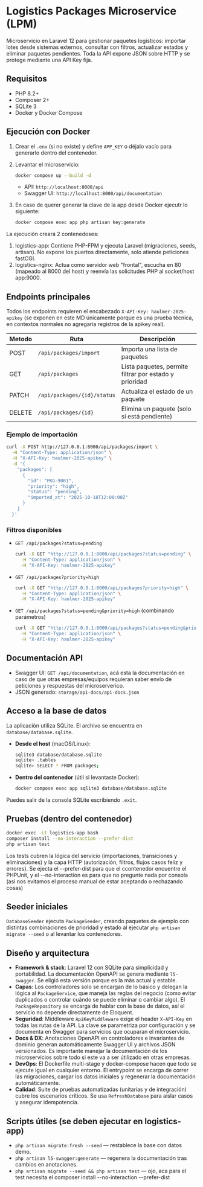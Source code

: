 # Logistics Packages Microservice (LPM)

Microservicio en Laravel 12 para gestionar paquetes logísticos: importar lotes desde sistemas externos, consultar con filtros, actualizar estados y eliminar paquetes pendientes. Toda la API expone JSON sobre HTTP y se protege mediante una API Key fija.

## Requisitos
- PHP 8.2+
- Composer 2+
- SQLite 3
- Docker y Docker Compose

## Ejecución con Docker
1. Crear el `.env` (si no existe) y define `APP_KEY` o déjalo vacío para generarlo dentro del contenedor.
2. Levantar el microservicio:
   ```bash
   docker compose up --build -d
   ```

   - API: `http://localhost:8000/api`
   - Swagger UI: `http://localhost:8000/api/documentation`

3. En caso de querer generar la clave de la app desde Docker ejecutr lo siguiente:
   ```bash
   docker compose exec app php artisan key:generate
   ```

La ejecución creará 2 contenedoses:
1. logistics-app: Contiene PHP-FPM y ejecuta Laravel (migraciones, seeds, artisan). No expone los puertos directamente, solo atiende peticiones fastCGI.
2. logistics-nginx: Actua como servidor web "frontal", escucha en 80 (mapeado al 8000 del host) y reenvía las solicitudes PHP al socket/host app:9000.

## Endpoints principales
Todos los endpoints requieren el encabezado `X-API-Key: haulmer-2025-apikey` (se exponen en este MD únicamente porque es una prueba técnica, en contextos normales no agregaria registros de la apikey real).

| Metodo | Ruta                         | Descripción                                        |
|--------|------------------------------|----------------------------------------------------|
| POST   | `/api/packages/import`       | Importa una lista de paquetes                     |
| GET    | `/api/packages`              | Lista paquetes, permite filtrar por estado y prioridad |
| PATCH  | `/api/packages/{id}/status`  | Actualiza el estado de un paquete                 |
| DELETE | `/api/packages/{id}`         | Elimina un paquete (solo si está pendiente)       |

### Ejemplo de importación
```bash
curl -X POST http://127.0.0.1:8000/api/packages/import \
  -H "Content-Type: application/json" \
  -H "X-API-Key: haulmer-2025-apikey" \
  -d '{
    "packages": [
      {
        "id": "PKG-9001",
        "priority": "high",
        "status": "pending",
        "imported_at": "2025-10-18T12:00:00Z"
      }
    ]
  }'
```

### Filtros disponibles
- `GET /api/packages?status=pending`
  ```bash
  curl -X GET "http://127.0.0.1:8000/api/packages?status=pending" \
    -H "Content-Type: application/json" \
    -H "X-API-Key: haulmer-2025-apikey"
  ```
- `GET /api/packages?priority=high`
  ```bash
  curl -X GET "http://127.0.0.1:8000/api/packages?priority=high" \
    -H "Content-Type: application/json" \
    -H "X-API-Key: haulmer-2025-apikey"
  ```
- `GET /api/packages?status=pending&priority=high` (combinando parámetros)
  ```bash
  curl -X GET "http://127.0.0.1:8000/api/packages?status=pending&priority=high" \
    -H "Content-Type: application/json" \
    -H "X-API-Key: haulmer-2025-apikey"
  ```

## Documentación API
- Swagger UI: `GET /api/documentation`, acá esta la documentación en caso de que otras empresas/equipos requieran saber envío de peticiones y respuestas del microserverico.
- JSON generado: `storage/api-docs/api-docs.json`

## Acceso a la base de datos
La aplicación utiliza SQLite. El archivo se encuentra en `database/database.sqlite`.

- **Desde el host** (macOS/Linux):
  ```bash
  sqlite3 database/database.sqlite
  sqlite> .tables
  sqlite> SELECT * FROM packages;
  ```
- **Dentro del contenedor** (útil si levantaste Docker):
  ```bash
  docker compose exec app sqlite3 database/database.sqlite
  ```

Puedes salir de la consola SQLite escribiendo `.exit`.

## Pruebas (dentro del contenedor)
```bash
docker exec -it logistics-app bash
composer install --no-interaction --prefer-dist
php artisan test
```

Los tests cubren la lógica del servicio (importaciones, transiciones y eliminaciones) y la capa HTTP (autorización, filtros, flujos casos feliz y errores). Se ejecta el --prefer-dist para que el ccontenedor encuentre el PHPUnit, y el --no-interaction es para que no pregunte nada por consola (asi nos evitamos el proceso manual de estar aceptando o rechazando cosas)

## Seeder iniciales
`DatabaseSeeder` ejecuta `PackageSeeder`, creando paquetes de ejemplo con distintas combinaciones de prioridad y estado al ejecutar `php artisan migrate --seed` o al levantar los contenedores.

## Diseño y arquitectura
- **Framework & stack**: Laravel 12 con SQLite para simplicidad y portabilidad. La documentación OpenAPI se genera mediante `l5-swagger`. Se eligió esta versión porque es la más actual y estable.
- **Capas**: Los controladores solo se encargan de lo básico y delegan la lógica al `PackageService`, que maneja las reglas del negocio (como evitar duplicados o controlar cuándo se puede eliminar o cambiar algo). El `PackageRepository` se encarga de hablar con la base de datos, así el servicio no depende directamente de Eloquent.
- **Seguridad**: Middleware `ApiKeyMiddleware` exige el header `X-API-Key` en todas las rutas de la API. La clave se parametriza por configuración y se documenta en Swagger para servicios que ocuparan el microservicio.
- **Docs & DX**: Anotaciones OpenAPI en controladores e invariantes de dominio generan automáticamente Swagger UI y archivos JSON versionados. Es importante manejar la documentación de los microservicios sobre todo si este va a ser útilizado en otras empresas.
- **DevOps**: El Dockerfile multi-stage y docker-compose hacen que todo se ejecute igual en cualquier entorno. El entrypoint se encarga de correr las migraciones, cargar los datos iniciales y regenerar la documentación automáticamente.
- **Calidad**: Suite de pruebas automatizadas (unitarias y de integración) cubre los escenarios críticos. Se usa `RefreshDatabase` para aislar casos y asegurar idempotencia.

## Scripts útiles (se deben ejecutar en logistics-app)
- `php artisan migrate:fresh --seed` — restablece la base con datos demo.
- `php artisan l5-swagger:generate` — regenera la documentación tras cambios en anotaciones.
- `php artisan migrate --seed && php artisan test` — ojo, aca para el test necesita el composer install --no-interaction --prefer-dist 
